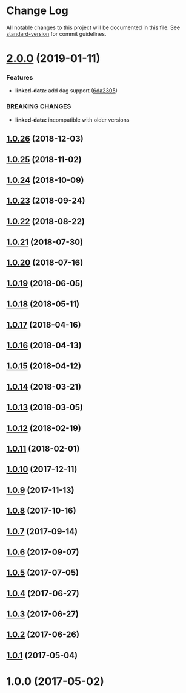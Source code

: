 # Change Log

All notable changes to this project will be documented in this file. See [standard-version](https://github.com/conventional-changelog/standard-version) for commit guidelines.

<a name="2.0.0"></a>
# [2.0.0](https://github.com/AkashaProject/ipfs-connector-utils/compare/v1.0.26...v2.0.0) (2019-01-11)


### Features

* **linked-data:** add dag support ([6da2305](https://github.com/AkashaProject/ipfs-connector-utils/commit/6da2305))


### BREAKING CHANGES

* **linked-data:** incompatible with older versions



<a name="1.0.26"></a>
## [1.0.26](https://github.com/AkashaProject/ipfs-connector-utils/compare/v1.0.25...v1.0.26) (2018-12-03)



<a name="1.0.25"></a>
## [1.0.25](https://github.com/AkashaProject/ipfs-connector-utils/compare/v1.0.24...v1.0.25) (2018-11-02)



<a name="1.0.24"></a>
## [1.0.24](https://github.com/AkashaProject/ipfs-connector-utils/compare/v1.0.23...v1.0.24) (2018-10-09)



<a name="1.0.23"></a>
## [1.0.23](https://github.com/AkashaProject/ipfs-connector-utils/compare/v1.0.22...v1.0.23) (2018-09-24)



<a name="1.0.22"></a>
## [1.0.22](https://github.com/AkashaProject/ipfs-connector-utils/compare/v1.0.21...v1.0.22) (2018-08-22)



<a name="1.0.21"></a>
## [1.0.21](https://github.com/AkashaProject/ipfs-connector-utils/compare/v1.0.20...v1.0.21) (2018-07-30)



<a name="1.0.20"></a>
## [1.0.20](https://github.com/AkashaProject/ipfs-connector-utils/compare/v1.0.19...v1.0.20) (2018-07-16)



<a name="1.0.19"></a>
## [1.0.19](https://github.com/AkashaProject/ipfs-connector-utils/compare/v1.0.18...v1.0.19) (2018-06-05)



<a name="1.0.18"></a>
## [1.0.18](https://github.com/AkashaProject/ipfs-connector-utils/compare/v1.0.17...v1.0.18) (2018-05-11)



<a name="1.0.17"></a>
## [1.0.17](https://github.com/AkashaProject/ipfs-connector-utils/compare/v1.0.16...v1.0.17) (2018-04-16)



<a name="1.0.16"></a>
## [1.0.16](https://github.com/AkashaProject/ipfs-connector-utils/compare/v1.0.15...v1.0.16) (2018-04-13)



<a name="1.0.15"></a>
## [1.0.15](https://github.com/AkashaProject/ipfs-connector-utils/compare/v1.0.14...v1.0.15) (2018-04-12)



<a name="1.0.14"></a>
## [1.0.14](https://github.com/AkashaProject/ipfs-connector-utils/compare/v1.0.13...v1.0.14) (2018-03-21)



<a name="1.0.13"></a>
## [1.0.13](https://github.com/AkashaProject/ipfs-connector-utils/compare/v1.0.12...v1.0.13) (2018-03-05)



<a name="1.0.12"></a>
## [1.0.12](https://github.com/AkashaProject/ipfs-connector-utils/compare/v1.0.11...v1.0.12) (2018-02-19)



<a name="1.0.11"></a>
## [1.0.11](https://github.com/AkashaProject/ipfs-connector-utils/compare/v1.0.10...v1.0.11) (2018-02-01)



<a name="1.0.10"></a>
## [1.0.10](https://github.com/AkashaProject/ipfs-connector-utils/compare/v1.0.9...v1.0.10) (2017-12-11)



<a name="1.0.9"></a>
## [1.0.9](https://github.com/AkashaProject/ipfs-connector-utils/compare/v1.0.8...v1.0.9) (2017-11-13)



<a name="1.0.8"></a>
## [1.0.8](https://github.com/AkashaProject/ipfs-connector-utils/compare/v1.0.7...v1.0.8) (2017-10-16)



<a name="1.0.7"></a>
## [1.0.7](https://github.com/AkashaProject/ipfs-connector-utils/compare/v1.0.6...v1.0.7) (2017-09-14)



<a name="1.0.6"></a>
## [1.0.6](https://github.com/AkashaProject/ipfs-connector-utils/compare/v1.0.5...v1.0.6) (2017-09-07)



<a name="1.0.5"></a>
## [1.0.5](https://github.com/AkashaProject/ipfs-connector-utils/compare/v1.0.4...v1.0.5) (2017-07-05)



<a name="1.0.4"></a>
## [1.0.4](https://github.com/AkashaProject/ipfs-connector-utils/compare/v1.0.2...v1.0.4) (2017-06-27)



<a name="1.0.3"></a>
## [1.0.3](https://github.com/AkashaProject/ipfs-connector-utils/compare/v1.0.2...v1.0.3) (2017-06-27)



<a name="1.0.2"></a>
## [1.0.2](https://github.com/AkashaProject/ipfs-connector-utils/compare/v1.0.1...v1.0.2) (2017-06-26)



<a name="1.0.1"></a>
## [1.0.1](https://github.com/AkashaProject/ipfs-connector-utils/compare/v1.0.0...v1.0.1) (2017-05-04)



<a name="1.0.0"></a>
# 1.0.0 (2017-05-02)
